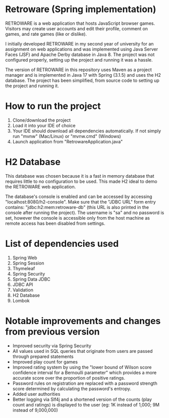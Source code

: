 # Retroware (Spring implementation)
RETROWARE is a web application that hosts JavaScript browser games. Visitors may create user accounts and edit their profile, comment on games, and rate games (like or dislike).

I initially developed RETROWARE in my second year of university for an assignment on web applications and was implemented using Java Server Faces (JSF) and Apache Derby database in Java 8. The project was not configured properly, setting up the project and running it was a hassle.

The version of RETROWARE in this repository uses Maven as a project manager and is implemented in Java 17 with Spring (3.1.5) and uses the H2 database. The project has been simplified, from source code to setting up the project and running it.

# How to run the project
1. Clone/download the project
2. Load it into your IDE of choice
3. Your IDE should download all dependencies automatically. If not simply run "mvnw" (Mac/Linux) or "mvnw.cmd" (Windows)
4. Launch application from "RetrowareApplication.java"

# H2 Database
This database was chosen because it is a fast in memory database that requires little to no configuration to be used. This made H2 ideal to demo the RETROWARE web application.

The database's console is enabled and can be accessed by accessing "localhost:8080/h2-console". Make sure that the "JDBC URL" form entry contains: "jdbc:h2:mem:retroware-db" (this URL is also printed in the console after running the project). The username is "sa" and no password is set, however the console is accessible only from the host machine as remote access has been disabled from settings.

# List of dependencies used
1. Spring Web
2. Spring Session
3. Thymeleaf
4. Spring Security
5. Spring Data JDBC
6. JDBC API
7. Validation
8. H2 Database
9. Lombok

# Notable improvements and changes from previous version
- Improved security via Spring Security
- All values used in SQL queries that originate from users are passed through prepared statements
- Improved play count for games
- Improved rating system by using the "lower bound of Wilson score confidence interval for a Bernoulli parameter" which provides a more accurate score over the proportion of positive ratings.
- Password rules on registration are replaced with a password strength score determined by calculating the password's entropy.
- Added user authorities
- Better logging via Slf4j and a shortened version of the counts (play count and ratings) is displayed to the user (eg: 1K instead of 1,000;  9M instead of 9,000,000)
